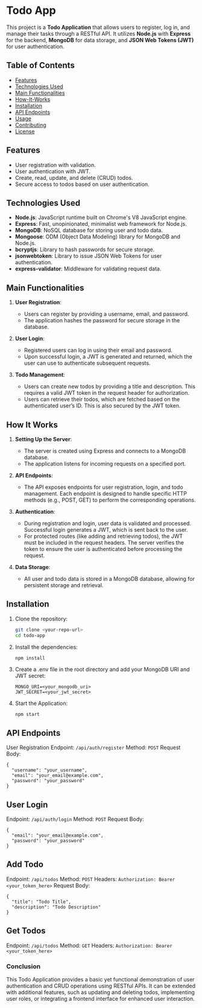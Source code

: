 # Todo App

This project is a **Todo Application** that allows users to register, log in, and manage their tasks through a RESTful API. It utilizes **Node.js** with **Express** for the backend, **MongoDB** for data storage, and **JSON Web Tokens (JWT)** for user authentication.

## Table of Contents

- [Features](#features)
- [Technologies Used](#technologies-used)
- [Main Functionalities](#main-functionalities)
- [How-It-Works](how-it-works)
- [Installation](#installation)
- [API Endpoints](#api-endpoints)
- [Usage](#usage)
- [Contributing](#contributing)
- [License](#license)

## Features

- User registration with validation.
- User authentication with JWT.
- Create, read, update, and delete (CRUD) todos.
- Secure access to todos based on user authentication.

## Technologies Used

- **Node.js**: JavaScript runtime built on Chrome's V8 JavaScript engine.
- **Express**: Fast, unopinionated, minimalist web framework for Node.js.
- **MongoDB**: NoSQL database for storing user and todo data.
- **Mongoose**: ODM (Object Data Modeling) library for MongoDB and Node.js.
- **bcryptjs**: Library to hash passwords for secure storage.
- **jsonwebtoken**: Library to issue JSON Web Tokens for user authentication.
- **express-validator**: Middleware for validating request data.

## Main Functionalities

1. **User Registration**:
   - Users can register by providing a username, email, and password.
   - The application hashes the password for secure storage in the database.

2. **User Login**:
   - Registered users can log in using their email and password.
   - Upon successful login, a JWT is generated and returned, which the user can use to authenticate subsequent requests.

3. **Todo Management**:
   - Users can create new todos by providing a title and description. This requires a valid JWT token in the request header for authorization.
   - Users can retrieve their todos, which are fetched based on the authenticated user’s ID. This is also secured by the JWT token.

## How It Works

1. **Setting Up the Server**:
   - The server is created using Express and connects to a MongoDB database. 
   - The application listens for incoming requests on a specified port.

2. **API Endpoints**:
   - The API exposes endpoints for user registration, login, and todo management. Each endpoint is designed to handle specific HTTP methods (e.g., POST, GET) to perform the corresponding operations.

3. **Authentication**:
   - During registration and login, user data is validated and processed. Successful login generates a JWT, which is sent back to the user.
   - For protected routes (like adding and retrieving todos), the JWT must be included in the request headers. The server verifies the token to ensure the user is authenticated before processing the request.

4. **Data Storage**:
   - All user and todo data is stored in a MongoDB database, allowing for persistent storage and retrieval.

## Installation

1. Clone the repository:
   ```bash
   git clone <your-repo-url>
   cd todo-app 
   ```


2. Install the dependencies:
    ```bash
    npm install  
    ```

3. Create a .env file in the root directory and add your MongoDB URI and JWT secret:
    ```
    MONGO_URI=<your_mongodb_uri>
    JWT_SECRET=<your_jwt_secret>

    ```
4. Start the Application:
    ```
    npm start
    ```


## API Endpoints
User Registration
Endpoint: ```/api/auth/register```
Method: ```POST```
Request Body:

```
{
  "username": "your_username",
  "email": "your_email@example.com",
  "password": "your_password"
}
```

## User Login
Endpoint: ```/api/auth/login```
Method: ```POST```
Request Body:
```
{
  "email": "your_email@example.com",
  "password": "your_password"
}
```

## Add Todo
Endpoint: ```/api/todos```
Method: ```POST```
Headers:
    ```Authorization: Bearer <your_token_here>```
Request Body:
```
{
  "title": "Todo Title",
  "description": "Todo Description"
}
```

## Get Todos
Endpoint: ```/api/todos```
Method: `GET`
Headers:
    ```Authorization: Bearer <your_token_here>```


### Conclusion

This Todo Application provides a basic yet functional demonstration of user authentication and CRUD operations using RESTful APIs. It can be extended with additional features, such as updating and deleting todos, implementing user roles, or integrating a frontend interface for enhanced user interaction.